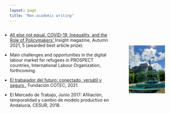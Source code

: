 ```yaml
---
layout: page
title: "Non-academic writing"
---
```


<div style="display: flex; align-items: center;">
  <div style="flex: 2; padding: 1px; text-align: left;">
    <ul style="list-style-type: disc; padding-left: 0;">
      <li>
        <a href="https://issuu.com/insightedinburgh/docs/final_insight_2021_autumn_147_copies">
          All else not equal. COVID-19, Inequality, and the Role of Policymakers’
        </a> Insight magazine, Autumn 2021, 5 (awarded best article prize).
      </li>
    </ul>
    <ul style="list-style-type: disc; padding-left: 0;">
      <li>
        Main challenges and opportunities in the digital labour market for refugees in PROSPECT countries, International Labour Organization, forthcoming.
      </li>
    </ul>
    <ul style="list-style-type: disc; padding-left: 0;">
      <li>
        <a href="https://cotec.es/proyecto/el-trabajador-del-futuro-conectado-versatil-y/3d3411c8-70a4-3cd3-41a1-0d595d1cea31">
          El trabajador del futuro: conectado, versátil y seguro
        </a>, Fundación COTEC, 2021.
      </li>
    </ul>
    <ul style="list-style-type: disc; padding-left: 0;">
      <li>
        El Mercado de Trabajo, Junio 2017: Afiliación, temporalidad y cambio de modelo productivo en Andalucía, CESUR, 2018.
      </li>
    </ul>
  </div>    
  <div style="flex: 1; padding: 1px; text-align: right;">
    <img src="/images/edin.jpeg" alt="Edin" width="70%" height="70%">
  </div>
</div>
